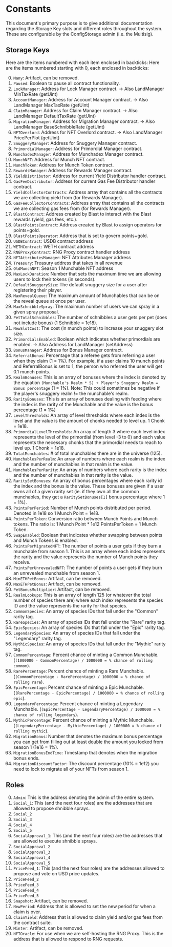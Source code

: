 # Constants

This document's primary purpose is to give additional documentation regarding the Storage Key slots and different roles throughout the system. These are configurable by the ConfigStorage admin (i.e. the Multisig).

## Storage Keys

Here are the items numbered with each item enclosed in backticks:
Here are the items numbered starting with 0, each enclosed in backticks:

0. `Many`: Artifact, can be removed.
1. `Paused`: Boolean to pause all contract functionality.
2. `LockManager`: Address for Lock Manager contract.
   -> Also LandManager MinTaxRate (getUint)
3. `AccountManager`: Address for Account Manager contract.
   -> Also LandManager MaxTaxRate (getUint)
4. `ClaimManager`: Address for Claim Manager contract.
   -> Also LandManager DefaultTaxRate (getUint)
5. `MigrationManager`: Address for Migration Manager contract.
   -> Also LandManager BaseSchnibbleRate (getUint)
6. `NFTOverlord`: Address for NFT Overlord contract.
   -> Also LandManager PricePerPlot (getUint)
7. `SnuggeryManager`: Address for Snuggery Manager contract.
8. `PrimordialManager`: Address for Primordial Manager contract.
9. `MunchadexManager`: Address for Munchadex Manager contract.
10. `MunchNFT`: Address for Munch NFT contract.
11. `MunchToken`: Address for Munch Token contract.
12. `RewardsManager`: Address for Rewards Manager contract.
13. `YieldDistributor`: Address for current Yield Distributor handler contract.
14. `GasFeeDistributor`: Address for current Gas Fee Distributor handler contract.
15. `YieldCollectorContracts`: Address array that contains all the contracts we are collecting yield from (for Rewards Manager).
16. `GasFeeCollectorContracts`: Address array that contains all the contracts we are collecting gas fees from (for Rewards Manager).
17. `BlastContract`: Address created by Blast to interact with the Blast rewards (yield, gas fees, etc.).
18. `BlastPointsContract`: Address created by Blast to assign operators for points+gold.
19. `BlastPointsOperator`: Address that is set to govern points+gold.
20. `USDBContract`: USDB contract address
21. `WETHContract`: WETH contract address
22. `RNGProxyContract`: RNG Proxy contract handler address
23. `NFTAttributesManager`: NFT Attributes Manager address
24. `Treasury`: Treasury address that takes in all revenue
25. `OldMunchNFT`: Season 1 Munchable NFT address
26. `MaxLockDuration`: Number that sets the maximum time we are allowing users to lock their tokens (in seconds).
27. `DefaultSnuggerySize`: The default snuggery size for a user after registering their player.
28. `MaxRevealQueue`: The maximum amount of Munchables that can be on the reveal queue at once per user.
29. `MaxSchnibbleSpray`: The maximum number of users we can spray in a given spray proposal.
30. `PetTotalSchnibbles`: The number of schnibbles a user gets per pet (does not include bonus) (1 Schnibble = 1e18).
31. `NewSlotCost`: The cost (in munch points) to increase your snuggery slot size.
32. `PrimordialsEnabled`: Boolean which indicates whether primordials are enabled.
    -> Also Address for LandManager (setAddress)
33. `BonusManager`: Address for Bonus Manager contract.
34. `ReferralBonus`: Percentage that a referee gets from referring a user when they claim (1 = 1%). For example, if a user claims 10 munch points and ReferralBonus is set to 1, the person who referred the user will get 0.1 munch points.
35. `RealmBonuses`: This is an array of bonuses where the index is denoted by the equation `(Munchable's Realm * 5) + Player's Snuggery Realm = Bonus percentage` (1 = 1%). Note: This could sometimes be negative if the player's snuggery realm != the munchable's realm.
36. `RarityBonuses`: This is an array of bonuses dealing with feeding where the index is the rarity of the Munchable and the value is the bonus percentage (1 = 1%)
37. `LevelThresholds`: An array of level thresholds where each index is the level and the value is the amount of chonks needed to level up. 1 Chonk = 1e18.
38. `PrimordialLevelThresholds`: An array of length 3 where each level index represents the level of the primordial (from level -3 to 0) and each value represents the necessary chonks that the primordial needs to reach to level up. 1 Chonk = 1e18.
39. `TotalMunchables`: # of total munchables there are in the universe (125).
40. `MunchablesPerRealm`: An array of numbers where each realm is the index and the number of munchables in that realm is the value.
41. `MunchablesPerRarity`: An array of numbers where each rarity is the index and the number of munchables in that rarity is the value.
42. `RaritySetBonuses`: An array of bonus percentages where each rarity id the index and the bonus is the value. These bonuses are given if a user owns all of a given rarity set (ie. if they own all the common munchables, they get a `RaritySetBonuses[1]` bonus percentage where 1 = 1%).
43. `PointsPerPeriod`: Number of Munch points distributed per period. Denoted in 1e18 so 1 Munch Point = 1e18.
44. `PointsPerToken`: Conversion ratio between Munch Points and Munch tokens. The ratio is: 1 Munch Point \* 1e12 PointsPerToken = 1 Munch Token.
45. `SwapEnabled`: Boolean that indicates whether swapping between points and Munch Tokens is enabled.
46. `PointsPerMigratedNFT`: The number of points a user gets if they burn a munchable from season 1. This is an array where each index represents the rarity and the value represents the number of Munch points they receive.
47. `PointsPerUnrevealedNFT`: The number of points a user gets if they burn an unrevealed munchable from season 1.
48. `MinETHPetBonus`: Artifact, can be removed.
49. `MaxETHPetBonus`: Artifact, can be removed.
50. `PetBonusMultiplier`: Artifact, can be removed.
51. `RealmLookups`: This is an array of length 125 (or whatever the total number of species there are) where each index represents the species ID and the value represents the rarity for that species.
52. `CommonSpecies`: An array of species IDs that fall under the "Common" rarity tag.
53. `RareSpecies`: An array of species IDs that fall under the "Rare" rarity tag.
54. `EpicSpecies`: An array of species IDs that fall under the "Epic" rarity tag.
55. `LegendarySpecies`: An array of species IDs that fall under the "Legendary" rarity tag.
56. `MythicSpecies`: An array of species IDs that fall under the "Mythic" rarity tag.
57. `CommonPercentage`: Percent chance of minting a Common Munchable. (`(1000000 - CommonPercentage) / 1000000 = % chance of rolling common`).
58. `RarePercentage`: Percent chance of minting a Rare Munchable. (`(CommonPercentage - RarePercentage) / 1000000 = % chance of rolling rare`).
59. `EpicPercentage`: Percent chance of minting a Epic Munchable. (`(RarePercentage - EpicPercentage) / 1000000 = % chance of rolling epic`).
60. `LegendaryPercentage`: Percent chance of minting a Legendary Munchable. (`(EpicPercentage - LegendaryPercentage) / 1000000 = % chance of rolling legendary`).
61. `MythicPercentage`: Percent chance of minting a Mythic Munchable. (`(LegendaryPercentage - MythicPercentage) / 1000000 = % chance of rolling mythic`).
62. `MigrationBonus`: Number that denotes the maximum bonus percentage you can get from filling out at least double the amount you locked from season 1 (1e16 = 1%).
63. `MigrationBonusEndTime`: Timestamp that denotes when the migration bonus ends.
64. `MigrationDiscountFactor`: The discount percentage (10% = 1e12) you need to lock to migrate all of your NFTs from season 1.

## Roles

0. `Admin`: This is the address denoting the admin of the entire system.
1. `Social_1`: This (and the next four roles) are the addresses that are allowed to propose shnibble sprays.
2. `Social_2`
3. `Social_3`
4. `Social_4`
5. `Social_5`
6. `SocialApproval_1`: This (and the next four roles) are the addresses that are allowed to execute shnibble sprays.
7. `SocialApproval_2`
8. `SocialApproval_3`
9. `SocialApproval_4`
10. `SocialApproval_5`
11. `PriceFeed_1`: This (and the next four roles) are the addresses allowed to propose and vote on USD price updates.
12. `PriceFeed_2`
13. `PriceFeed_3`
14. `PriceFeed_4`
15. `PriceFeed_5`
16. `Snapshot`: Artifact, can be removed.
17. `NewPeriod`: Address that is allowed to set the new period for when a claim is over.
18. `ClaimYield`: Address that is allowed to claim yield and/or gas fees from the contract suite.
19. `Minter`: Artifact, can be removed.
20. `NFTOracle`: For use when we are self-hosting the RNG Proxy. This is the address that is allowed to respond to RNG requests.
